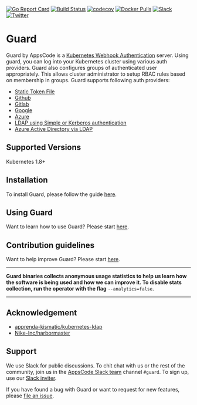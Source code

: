 [![Go Report Card](https://goreportcard.com/badge/github.com/appscode/guard)](https://goreportcard.com/report/github.com/appscode/guard)
[![Build Status](https://travis-ci.org/appscode/guard.svg?branch=master)](https://travis-ci.org/appscode/guard)
[![codecov](https://codecov.io/gh/appscode/guard/branch/master/graph/badge.svg)](https://codecov.io/gh/appscode/guard)
[![Docker Pulls](https://img.shields.io/docker/pulls/appscode/guard.svg)](https://hub.docker.com/r/appscode/guard/)
[![Slack](https://slack.appscode.com/badge.svg)](https://slack.appscode.com)
[![Twitter](https://img.shields.io/twitter/follow/appscodehq.svg?style=social&logo=twitter&label=Follow)](https://twitter.com/intent/follow?screen_name=AppsCodeHQ)

# Guard
Guard by AppsCode is a [Kubernetes Webhook Authentication](https://kubernetes.io/docs/admin/authentication/#webhook-token-authentication) server. Using guard, you can log into your Kubernetes cluster using various auth providers. Guard also configures groups of authenticated user appropriately. This allows cluster administrator to setup RBAC rules based on membership in groups. Guard supports following auth providers:

- [Static Token File](https://appscode.com/products/guard/0.1.4/guides/authenticator/static_token_file/)
- [Github](https://appscode.com/products/guard/0.1.4/guides/authenticator/github/)
- [Gitlab](https://appscode.com/products/guard/0.1.4/guides/authenticator/gitlab/)
- [Google](https://appscode.com/products/guard/0.1.4/guides/authenticator/google/)
- [Azure](https://appscode.com/products/guard/0.1.4/guides/authenticator/azure/)
- [LDAP using Simple or Kerberos authentication](https://appscode.com/products/guard/0.1.4/guides/authenticator/ldap/)
- [Azure Active Directory via LDAP](https://appscode.com/products/guard/0.1.4/guides/authenticator/ldap_azure/)

## Supported Versions
Kubernetes 1.8+

## Installation
To install Guard, please follow the guide [here](https://appscode.com/products/guard/0.1.4/setup/install/).

## Using Guard
Want to learn how to use Guard? Please start [here](https://appscode.com/products/guard/0.1.4/).

## Contribution guidelines
Want to help improve Guard? Please start [here](https://appscode.com/products/guard/0.1.4/welcome/contributing/).

---

**Guard binaries collects anonymous usage statistics to help us learn how the software is being used and how we can improve it. To disable stats collection, run the operator with the flag** `--analytics=false`.

---

## Acknowledgement

- [apprenda-kismatic/kubernetes-ldap](https://github.com/apprenda-kismatic/kubernetes-ldap)
- [Nike-Inc/harbormaster](https://github.com/Nike-Inc/harbormaster)

## Support
We use Slack for public discussions. To chit chat with us or the rest of the community, join us in the [AppsCode Slack team](https://appscode.slack.com/messages/C8M8HANQ0/details/) channel `#guard`. To sign up, use our [Slack inviter](https://slack.appscode.com/).

If you have found a bug with Guard or want to request for new features, please [file an issue](https://github.com/appscode/guard/issues/new).
